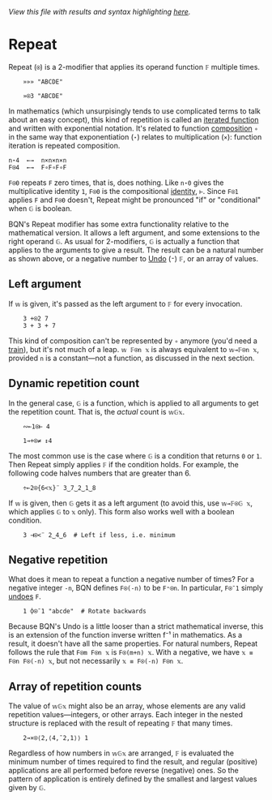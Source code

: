 *View this file with results and syntax highlighting [here](https://mlochbaum.github.io/BQN/doc/repeat.html).*

# Repeat

Repeat (`⍟`) is a 2-modifier that applies its operand function `𝔽` multiple times.

        »»» "ABCDE"

        »⍟3 "ABCDE"

In mathematics (which unsurpisingly tends to use complicated terms to talk about an easy concept), this kind of repetition is called an [iterated function](https://en.wikipedia.org/wiki/Iterated_function) and written with exponential notation. It's related to function [composition](compose.md) `∘` in the same way that exponentiation (`⋆`) relates to multiplication (`×`): function iteration is repeated composition.

    n⋆4  ←→  n×n×n×n
    F⍟4  ←→  F∘F∘F∘F

`F⍟0` repeats `F` zero times, that is, does nothing. Like `n⋆0` gives the multiplicative identity `1`, `F⍟0` is the compositional [identity](identity.md), `⊢`. Since `F⍟1` applies `F` and `F⍟0` doesn't, Repeat might be pronounced "if" or "conditional" when `𝔾` is boolean.

BQN's Repeat modifier has some extra functionality relative to the mathematical version. It allows a left argument, and some extensions to the right operand `𝔾`. As usual for 2-modifiers, `𝔾` is actually a function that applies to the arguments to give a result. The result can be a natural number as shown above, or a negative number to [Undo](undo.md) (`⁼`) `𝔽`, or an array of values.

## Left argument

If `𝕨` is given, it's passed as the left argument to `𝔽` for every invocation.

        3 +⍟2 7
        3 + 3 + 7

This kind of composition can't be represented by `∘` anymore (you'd need a [train](train.md)), but it's not much of a leap. `𝕨 𝔽⍟n 𝕩` is always equivalent to `𝕨⊸𝔽⍟n 𝕩`, provided `n` is a constant—not a function, as discussed in the next section.

## Dynamic repetition count

In the general case, `𝔾` is a function, which is applied to all arguments to get the repetition count. That is, the *actual* count is `𝕨𝔾𝕩`.

        ∾⟜1⍟⊢ 4

        1⊸+⍟≠ ↕4

The most common use is the case where `𝔾` is a condition that returns `0` or `1`. Then Repeat simply applies `𝔽` if the condition holds. For example, the following code halves numbers that are greater than 6.

        ÷⟜2⍟{6<𝕩}¨ 3‿7‿2‿1‿8

If `𝕨` is given, then `𝔾` gets it as a left argument (to avoid this, use `𝕨⊸𝔽⍟𝔾 𝕩`, which applies `𝔾` to `𝕩` only). This form also works well with a boolean condition.

        3 ⊣⍟<¨ 2‿4‿6  # Left if less, i.e. minimum

## Negative repetition

What does it mean to repeat a function a negative number of times? For a negative integer `-n`, BQN defines `F⍟(-n)` to be `F⁼⍟n`. In particular, `F⍟¯1` simply [undoes](undo.md) `F`.

        1 ⌽⍟¯1 "abcde"  # Rotate backwards

Because BQN's Undo is a little looser than a strict mathematical inverse, this is an extension of the function inverse written f⁻¹ in mathematics. As a result, it doesn't have all the same properties. For natural numbers, Repeat follows the rule that `F⍟m F⍟n 𝕩` is `F⍟(m+n) 𝕩`. With a negative, we have `𝕩 ≡ F⍟n F⍟(-n) 𝕩`, but not necessarily `𝕩 ≡ F⍟(-n) F⍟n 𝕩`.

## Array of repetition counts

The value of `𝕨𝔾𝕩` might also be an array, whose elements are any valid repetition values—integers, or other arrays. Each integer in the nested structure is replaced with the result of repeating `𝔽` that many times.

        2⊸×⍟⟨2,⟨4,¯2,1⟩⟩ 1

Regardless of how numbers in `𝕨𝔾𝕩` are arranged, `𝔽` is evaluated the minimum number of times required to find the result, and regular (positive) applications are all performed before reverse (negative) ones. So the pattern of application is entirely defined by the smallest and largest values given by `𝔾`.
